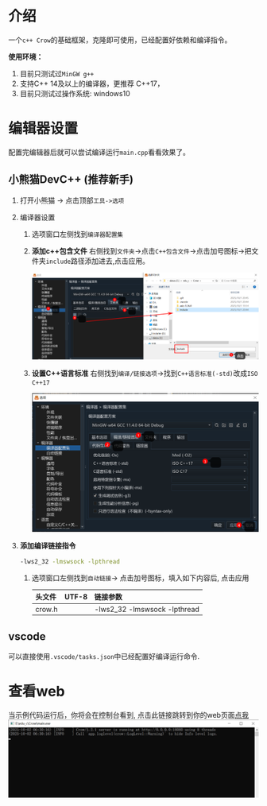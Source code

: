 # 介绍

一个`c++ Crow`的基础框架，克隆即可使用，已经配置好依赖和编译指令。

**使用环境：**

1. 目前只测试过`MinGW g++`
2. 支持C++ 14及以上的编译器，更推荐 C++17，
3. 目前只测试过操作系统: windows10

# 编辑器设置
配置完编辑器后就可以尝试编译运行`main.cpp`看看效果了。

## 小熊猫DevC++ (推荐新手)

1. 打开小熊猫 -> 点击顶部`工具->选项`

2. 编译器设置
    1. 选项窗口左侧找到`编译器配置集`
    2. **添加c++包含文件**
        右侧找到`文件夹`->点击`C++包含文件`->点击加号图标->把文件夹`include`路径添加进去,点击应用。

        ![setting includeFile](./images/小熊猫包含文件设置.png)
    
    3. **设置C++语言标准**
        右侧找到`编译/链接选项`->找到`C++语言标准(-std)`改成`ISO C++17`

        ![setting compile](./images/小熊猫编译链接设置.png)
3. **添加编译链接指令**
    ```bash
    -lws2_32 -lmswsock -lpthread
    ```
    1. 选项窗口左侧找到`自动链接`-> 点击加号图标，填入如下内容后, 点击应用
    
        | 头文件 | UTF-8 | 链接参数 |
        | --- | ---  | --- |
        | crow.h | | -lws2_32 -lmswsock -lpthread

    
## vscode

可以直接使用`.vscode/tasks.json`中已经配置好编译运行命令.

# 查看web

当示例代码运行后，你将会在控制台看到, 点击此链接跳转到你的web页面[点我](http://127.0.0.1:18080)
![run sample](./images/样例运行.png)